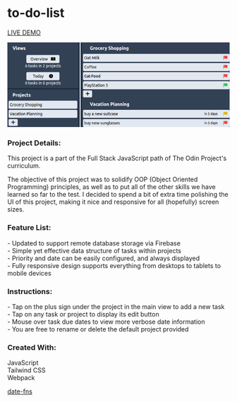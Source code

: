 # to-do-list

[LIVE DEMO](https://nekoliav.github.io/to-do-list/)

![Minimal To-Do Screenshot](/src/assets/images/mtdss.png 'Minimal To-Do')

<h3>Project Details:</h3>
<p>This project is a part of the Full Stack JavaScript path of The Odin Project's curriculum.</p>
<p>The objective of this project was to solidify OOP (Object Oriented Programming) principles, as well as to put all of the other skills we have learned so far to the test. I decided to spend a bit of extra time polishing the UI of this project, making it nice and responsive for all (hopefully) screen sizes.</p>

<h3>Feature List:</h3>
- Updated to support remote database storage via Firebase<br>
- Simple yet effective data structure of tasks within projects<br>
- Priority and date can be easily configured, and always displayed<br>
- Fully responsive design supports everything from desktops to tablets to mobile devices<br>

<h3>Instructions:</h3>
- Tap on the plus sign under the project in the main view to add a new task<br>
- Tap on any task or project to display its edit button<br>
- Mouse over task due dates to view more verbose date information<br>
- You are free to rename or delete the default project provided

<h3>Created With:</h3>
JavaScript</br>
Tailwind CSS</br>
Webpack</br>

[date-fns](https://date-fns.org/v2.28.0/docs/format/)
